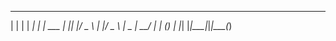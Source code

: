  _   _      _ _ 
| | | | ___| | | ___ 
| |_| |/ _ \ | |/ _ \ 
|  _  |  __/ | | (_) | 
|_| |_|\___|_|_|\___(_)  
